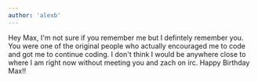 ```yaml
---
author: 'alexb'
---
```


Hey Max, I'm not sure if you remember me but I defintely remember you. You were one of the original
people who actually encouraged me to code and got me to continue coding. I don't think I would be
anywhere close to where I am right now without meeting you and zach on irc. Happy Birthday Max!!
